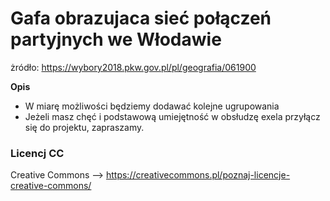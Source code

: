 # Gafa obrazujaca sieć połączeń partyjnych we Włodawie #  

żródło: https://wybory2018.pkw.gov.pl/pl/geografia/061900

**Opis**
+  W miarę możliwości będziemy dodawać kolejne ugrupowania 
+  Jeżeli masz chęć i podstawową umiejętność w obsłudzę exela przyłącz się do projektu, zapraszamy. 

### Licencj CC ###
 Creative Commons -->  https://creativecommons.pl/poznaj-licencje-creative-commons/
